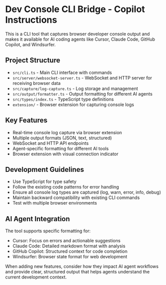 <!-- Use this file to provide workspace-specific custom instructions to Copilot. For more details, visit https://code.visualstudio.com/docs/copilot/copilot-customization#_use-a-githubcopilotinstructionsmd-file -->

# Dev Console CLI Bridge - Copilot Instructions

This is a CLI tool that captures browser developer console output and makes it available for AI coding agents like Cursor, Claude Code, GitHub Copilot, and Windsurfer.

## Project Structure
- `src/cli.ts` - Main CLI interface with commands
- `src/server/websocket-server.ts` - WebSocket and HTTP server for receiving browser data
- `src/capture/log-capture.ts` - Log storage and management
- `src/output/formatter.ts` - Output formatting for different AI agents
- `src/types/index.ts` - TypeScript type definitions
- `extension/` - Browser extension for capturing console logs

## Key Features
- Real-time console log capture via browser extension
- Multiple output formats (JSON, text, structured)
- WebSocket and HTTP API endpoints
- Agent-specific formatting for different AI tools
- Browser extension with visual connection indicator

## Development Guidelines
- Use TypeScript for type safety
- Follow the existing code patterns for error handling
- Ensure all console log types are captured (log, warn, error, info, debug)
- Maintain backward compatibility with existing CLI commands
- Test with multiple browser environments

## AI Agent Integration
The tool supports specific formatting for:
- Cursor: Focus on errors and actionable suggestions
- Claude Code: Detailed markdown format with analysis
- GitHub Copilot: Structured context for code completion
- Windsurfer: Browser state format for web development

When adding new features, consider how they impact AI agent workflows and provide clear, structured output that helps agents understand the current development context.
